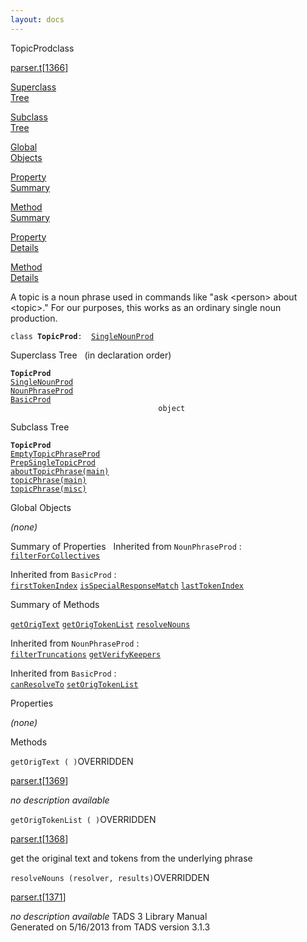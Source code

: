 ```yaml
---
layout: docs
---
```

<span class="title">TopicProd</span><span class="type">class</span>

[parser.t](../file/parser.t.html)\[[1366](../source/parser.t.html#1366)\]

[Superclass  
Tree](#_SuperClassTree_)

[Subclass  
Tree](#_SubClassTree_)

[Global  
Objects](#_ObjectSummary_)

[Property  
Summary](#_PropSummary_)

[Method  
Summary](#_MethodSummary_)

[Property  
Details](#_Properties_)

[Method  
Details](#_Methods_)



A topic is a noun phrase used in commands like "ask \<person\> about
\<topic\>." For our purposes, this works as an ordinary single noun
production.

`class `**`TopicProd`**` :   `[`SingleNounProd`](../object/SingleNounProd.html)



<span id="_SuperClassTree_"></span>



<span class="hdln">Superclass Tree</span>   (in declaration order)



**`TopicProd`**  
[`SingleNounProd`](../object/SingleNounProd.html)  
[`NounPhraseProd`](../object/NounPhraseProd.html)  
[`BasicProd`](../object/BasicProd.html)  
`                                 object`  
<span id="_SubClassTree_"></span>



<span class="hdln">Subclass Tree</span>  



**`TopicProd`**  
[`EmptyTopicPhraseProd`](../object/EmptyTopicPhraseProd.html)  
[`PrepSingleTopicProd`](../object/PrepSingleTopicProd.html)  
[`aboutTopicPhrase(main)`](../object/aboutTopicPhrase(main).html)  
[`topicPhrase(main)`](../object/topicPhrase(main).html)  
[`topicPhrase(misc)`](../object/topicPhrase(misc).html)  
<span id="_ObjectSummary_"></span>



<span class="hdln">Global Objects</span>  



*(none)* <span id="_PropSummary_"></span>



<span class="hdln">Summary of Properties</span>  
Inherited from `NounPhraseProd` :  
[`filterForCollectives`](../object/NounPhraseProd.html#filterForCollectives)

Inherited from `BasicProd` :  
[`firstTokenIndex`](../object/BasicProd.html#firstTokenIndex) [`isSpecialResponseMatch`](../object/BasicProd.html#isSpecialResponseMatch) [`lastTokenIndex`](../object/BasicProd.html#lastTokenIndex)

<span id="_MethodSummary_"></span>



<span class="hdln">Summary of Methods</span>  



[`getOrigText`](#getOrigText) [`getOrigTokenList`](#getOrigTokenList) [`resolveNouns`](#resolveNouns)



Inherited from `NounPhraseProd` :  
[`filterTruncations`](../object/NounPhraseProd.html#filterTruncations) [`getVerifyKeepers`](../object/NounPhraseProd.html#getVerifyKeepers)

Inherited from `BasicProd` :  
[`canResolveTo`](../object/BasicProd.html#canResolveTo) [`setOrigTokenList`](../object/BasicProd.html#setOrigTokenList)

<span id="_Properties_"></span>



<span class="hdln">Properties</span>  



*(none)* <span id="_Methods_"></span>



<span class="hdln">Methods</span>  



<span id="getOrigText"></span>

`getOrigText ( )`<span class="rem">OVERRIDDEN</span>

[parser.t](../file/parser.t.html)\[[1369](../source/parser.t.html#1369)\]



*no description available*



<span id="getOrigTokenList"></span>

`getOrigTokenList ( )`<span class="rem">OVERRIDDEN</span>

[parser.t](../file/parser.t.html)\[[1368](../source/parser.t.html#1368)\]



get the original text and tokens from the underlying phrase



<span id="resolveNouns"></span>

`resolveNouns (resolver, results)`<span class="rem">OVERRIDDEN</span>

[parser.t](../file/parser.t.html)\[[1371](../source/parser.t.html#1371)\]



*no description available*
TADS 3 Library Manual  
Generated on 5/16/2013 from TADS version 3.1.3


